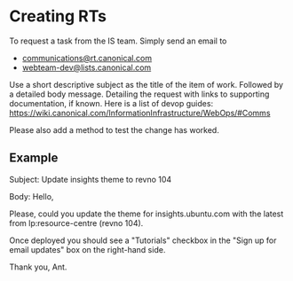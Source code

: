 # Creating RTs

To request a task from the IS team. Simply send an email to
- communications@rt.canonical.com
- webteam-dev@lists.canonical.com

Use a short descriptive subject as the title of the item of work. Followed by 
a detailed body message. Detailing the request with links to supporting 
documentation, if known. Here is a list of devop guides:
https://wiki.canonical.com/InformationInfrastructure/WebOps/#Comms

Please also add a method to test the change has worked.

## Example

Subject: 
Update insights theme to revno 104

Body:
Hello,

Please, could you update the theme for insights.ubuntu.com with the latest 
from lp:resource-centre (revno 104).

Once deployed you should see a "Tutorials" checkbox in the 
"Sign up for email updates" box on the right-hand side.

Thank you,
Ant.

